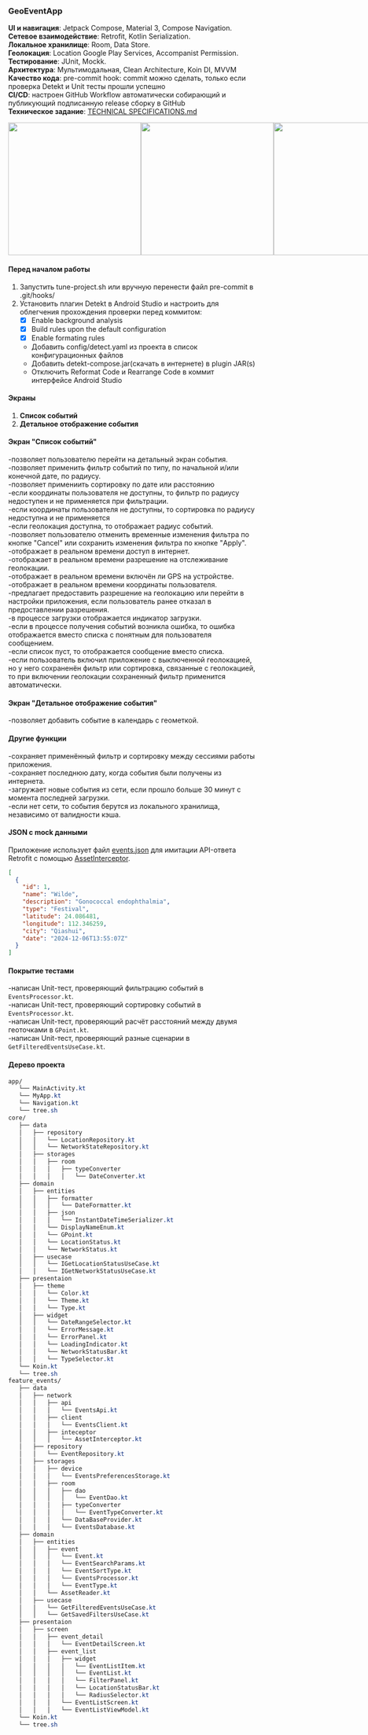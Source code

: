 ### GeoEventApp
**UI и навигация**: Jetpack Compose, Material 3, Compose Navigation.   
**Сетевое взаимодействие**: Retrofit, Kotlin Serialization.  
**Локальное хранилище**: Room, Data Store.  
**Геолокация**: Location Google Play Services, Accompanist Permission.  
**Тестирование**: JUnit, Mockk.  
**Архитектура**: Мультимодальная, Clean Architecture, Koin DI, MVVM   
**Качество кода**: pre-commit hook: commit можно сделать, только если проверка Detekt и Unit тесты прошли успешно  
**CI/CD**: настроен GitHub Workflow автоматически собирающий и публикующий подписанную release сборку в GitHub  
**Техническое задание**: [TECHNICAL SPECIFICATIONS.md](https://github.com/vazh2100/GeoEventApplication/blob/master/TECHNICALSPECIFICATIONS.md)
 <div style="display: flex; justify-content: space-between;"> <img src="screenshots/Screenshot_Good.png" width="270" /> <img src="screenshots/Screenshot_Bad.png" width="270" /> <img src="screenshots/Screenshot_Filter.png" width="270" /> </div>

#### Перед началом работы
1. Запустить tune-project.sh или вручную перенести файл pre-commit в .git/hooks/
2. Установить плагин Detekt в Android Studio и настроить для облегчения прохождения проверки перед коммитом:
   - [x] Enable background analysis
   - [x] Build rules upon the default configuration
   - [x] Enable formating rules
   - Добавить config/detect.yaml из проекта в список конфигурационных файлов
   - Добавить detekt-compose.jar(скачать в интернете) в plugin JAR(s)
   - Отключить Reformat Code и Rearrange Code в коммит интерфейсе Android Studio
#### Экраны  
1. **Список событий**  
2. **Детальное отображение события**
   
#### Экран "Список событий"
-позволяет пользователю перейти на детальный экран события.  
-позволяет применить фильтр событий по типу, по начальной и/или конечной дате, по радиусу.  
-позволяет примениить сортировку по дате или расстоянию  
-если координаты пользователя не доступны, то фильтр по радиусу недоступен и не применяется при фильтрации.  
-если координаты пользователя не доступны, то сортировка по радиусу недоступна и не применяется  
-если геолокация доступна, то отображает радиус событий.  
-позволяет пользователю отменить временные изменения фильтра по кнопке "Cancel" или сохранить изменения фильтра по кнопке "Apply".  
-отображает в реальном времени доступ в интернет.  
-отображает в реальном времени разрешение на отслеживание геолокации.  
-отображает в реальном времени включён ли GPS на устройстве.  
-отображает в реальном времени координаты пользователя.  
-предлагает предоставить разрешение на геолокацию или перейти в настройки приложения, если пользователь ранее отказал в предоставлении разрешения.  
-в процессе загрузки отображается индикатор загрузки.  
-если в процессе получения событий возникла ошибка, то ошибка отображается вместо списка с понятным для пользователя сообщением.  
-если список пуст, то отображается сообщение вместо списка.  
-если пользователь включил приложение с выключенной геолокацией, но у него сохраненён фильтр или сортировка, связанные с геолокацией, то при включении геолокации сохраненный фильтр применится автоматически.  

#### Экран "Детальное отображение события" 
-позволяет добавить событие в календарь с геометкой.  

#### Другие функции  
-сохраняет применённый фильтр и сортировку между сессиями работы приложения.  
-сохраняет последнюю дату, когда события были получены из интернета.  
-загружает новые события из сети, если прошло больше 30 минут с момента последней загрузки.  
-если нет сети, то события берутся из локального хранилища, независимо от валидности кэша.  

#### JSON с mock данными
Приложение использует файл [events.json](https://github.com/vazh2100/GeoEventApplication/blob/master/app/src/main/assets/events.json) для имитации API-ответа Retrofit c помощью [AssetInterceptor](https://github.com/vazh2100/GeoEventApplication/blob/master/app/src/main/java/com/vazh2100/geoeventapp/data/network/inteceptor/AssetInterceptor.kt).

```json
[
  {
    "id": 1,
    "name": "Wilde",
    "description": "Gonococcal endophthalmia",
    "type": "Festival",
    "latitude": 24.086481, 
    "longitude": 112.346259,
    "city": "Qiashui",  
    "date": "2024-12-06T13:55:07Z"
  }
]
```
#### Покрытие тестами
-написан Unit-тест, проверяющий фильтрацию событий в `EventsProcessor.kt`.  
-написан Unit-тест, проверяющий сортировку событий в `EventsProcessor.kt`.  
-написан Unit-тест, проверяющий расчёт расстояний между двумя геоточками в `GPoint.kt`.  
-написан Unit-тест, проверяющий разные сценарии в `GetFilteredEventsUseCase.kt`.  

#### Дерево проекта
```css
app/
   └── MainActivity.kt
   └── MyApp.kt
   └── Navigation.kt
   └── tree.sh
core/
   ├── data
   │   ├── repository
   │   │   └── LocationRepository.kt
   │   │   └── NetworkStateRepository.kt
   │   ├── storages
   │   │   ├── room
   │   │   │   ├── typeConverter
   │   │   │   │   └── DateConverter.kt
   ├── domain
   │   ├── entities
   │   │   ├── formatter
   │   │   │   └── DateFormatter.kt
   │   │   ├── json
   │   │   │   └── InstantDateTimeSerializer.kt
   │   │   └── DisplayNameEnum.kt
   │   │   └── GPoint.kt
   │   │   └── LocationStatus.kt
   │   │   └── NetworkStatus.kt
   │   ├── usecase
   │   │   └── IGetLocationStatusUseCase.kt
   │   │   └── IGetNetworkStatusUseCase.kt
   ├── presentaion
   │   ├── theme
   │   │   └── Color.kt
   │   │   └── Theme.kt
   │   │   └── Type.kt
   │   ├── widget
   │   │   └── DateRangeSelector.kt
   │   │   └── ErrorMessage.kt
   │   │   └── ErrorPanel.kt
   │   │   └── LoadingIndicator.kt
   │   │   └── NetworkStatusBar.kt
   │   │   └── TypeSelector.kt
   └── Koin.kt
   └── tree.sh
feature_events/
   ├── data
   │   ├── network
   │   │   ├── api
   │   │   │   └── EventsApi.kt
   │   │   ├── client
   │   │   │   └── EventsClient.kt
   │   │   ├── inteceptor
   │   │   │   └── AssetInterceptor.kt
   │   ├── repository
   │   │   └── EventRepository.kt
   │   ├── storages
   │   │   ├── device
   │   │   │   └── EventsPreferencesStorage.kt
   │   │   ├── room
   │   │   │   ├── dao
   │   │   │   │   └── EventDao.kt
   │   │   │   ├── typeConverter
   │   │   │   │   └── EventTypeConverter.kt
   │   │   │   └── DataBaseProvider.kt
   │   │   │   └── EventsDatabase.kt
   ├── domain
   │   ├── entities
   │   │   ├── event
   │   │   │   └── Event.kt
   │   │   │   └── EventSearchParams.kt
   │   │   │   └── EventSortType.kt
   │   │   │   └── EventsProcessor.kt
   │   │   │   └── EventType.kt
   │   │   └── AssetReader.kt
   │   ├── usecase
   │   │   └── GetFilteredEventsUseCase.kt
   │   │   └── GetSavedFiltersUseCase.kt
   ├── presentaion
   │   ├── screen
   │   │   ├── event_detail
   │   │   │   └── EventDetailScreen.kt
   │   │   ├── event_list
   │   │   │   ├── widget
   │   │   │   │   └── EventListItem.kt
   │   │   │   │   └── EventList.kt
   │   │   │   │   └── FilterPanel.kt
   │   │   │   │   └── LocationStatusBar.kt
   │   │   │   │   └── RadiusSelector.kt
   │   │   │   └── EventListScreen.kt
   │   │   │   └── EventListViewModel.kt
   └── Koin.kt
   └── tree.sh
```

